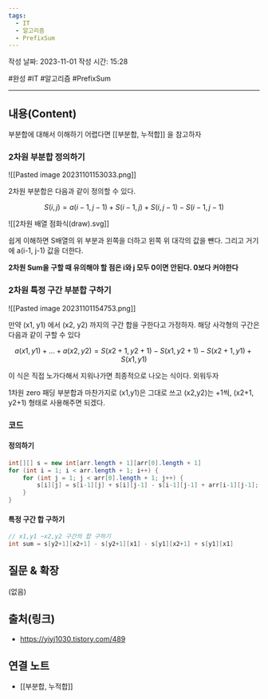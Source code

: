 ```yaml
---
tags:
  - IT
  - 알고리즘
  - PrefixSum
---
```

작성 날짜: 2023-11-01
작성 시간: 15:28

#완성 #IT #알고리즘 #PrefixSum 

----
## 내용(Content)
부분합에 대해서 이해하기 어렵다면 [[부분합, 누적합]] 을 참고하자

### 2차원 부분합 정의하기

![[Pasted image 20231101153033.png]]

2차원 부분합은 다음과 같이 정의할 수 있다.

$$ S(i, j) = a(i-1, j-1) + S(i-1, j) + S(i, j - 1) - S(i-1, j-1) $$

![[2차원 배열 점화식(draw).svg]]

쉽게 이해하면 S배열의 위 부분과 왼쪽을 더하고 왼쪽 위 대각의 값을 뺸다. 그리고 거기에 a(i-1, j-1) 값을 더한다.

**2차원 Sum을 구할 때 유의해야 할 점은 i와 j 모두 0이면 안된다. 0보다 커야한다**


### 2차원 특정 구간 부분합 구하기

![[Pasted image 20231101154753.png]]

만약 (x1, y1) 에서 (x2, y2) 까지의 구간 합을 구한다고 가정하자. 해당 사각형의 구간은 다음과 같이 구할 수 있다

$$ a(x1, y1)+...+a(x2, y2) = S(x2 + 1, y2 + 1) - S(x1, y2 + 1) - S(x2 +1, y1) + S(x1, y1)$$

이 식은 직접 노가다해서 지워나가면 최종적으로 나오는 식이다. 외워두자

1차원 zero 패딩 부분합과 마찬가지로 (x1,y1)은 그대로 쓰고 (x2,y2)는 +1씩, (x2+1, y2+1) 형태로 사용해주면 되겠다.
### 코드

#### 정의하기
```java
int[][] s = new int[arr.length + 1][arr[0].length + 1]
for (int i = 1; i < arr.length + 1; i++) {
	for (int j = 1; j < arr[0].length + 1; j++) {
		s[i][j] = s[i-1][j] + s[i][j-1] - s[i-1][j-1] + arr[i-1][j-1];
	}
}
```

#### 특정 구간 합 구하기

```java
// x1,y1 ~x2,y2 구간의 합 구하기
int sum = s[y2+1][x2+1] - s[y2+1][x1] - s[y1][x2+1] + s[y1][x1]
```


## 질문 & 확장

(없음)

## 출처(링크)
- https://yiyj1030.tistory.com/489

## 연결 노트
- [[부분합, 누적합]]









